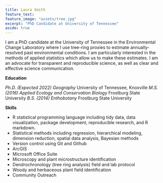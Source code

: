 ```yaml
---
title: Laura Smith
feature_text:
feature_image: "assets/tree.jpg"
excerpt: "PhD Candidate at University of Tennessee"
aside: true
---
```


I am a PhD candidate at the University of Tennessee in the Environmental Change Laboratory where I use tree-ring proxies to estimate annually-resolved past environmental conditions. I am particularly interested in the methods of applied statistics which allow us to make these estimates. I am an advocate for transparent and reproducible science, as well as clear and effective science communication. 

**Education**

*Ph.D. (Expected 2022) Geography* University of Tennessee, Knoxville
*M.S. (2016) Applied Ecology and Conservation Biology* Frostburg State University
*B.S. (2014) Enthobotany* Frostburg State University

**Skills**

-	R statistical programming language including tidy data, data visualization, package development, reproducible research, and R markdown.
-	Statistical methods including regression, hierarchical modeling, dimension reduction, spatial data analysis, Bayesian methods
- Version control using Git and Github
-	ArcGIS
-	Microsoft Office Suite
-	Microscopy and plant microstructure identification
-	Dendrochronology (tree ring analysis) field and lab protocol
-	Woody and herbaceous plant field identification
-	Community Outreach

